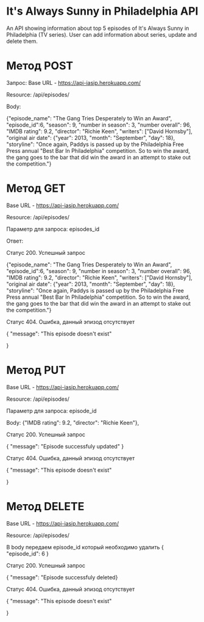 # It's Always Sunny in Philadelphia API
An API showing information about top 5 episodes of It's Always Sunny in Philadelphia (TV series).
User can add information about series, update and delete them.

# Метод POST

Запрос:
Base URL - https://api-iasip.herokuapp.com/

Resource: /api/episodes/

Body:

{"episode_name": "The Gang Tries Desperately to Win an Award",
 "episode_id":6,
 "season": 9,
 "number in season": 3,
 "number overall": 96,
 "IMDB rating": 9.2,
 "director": "Richie Keen",
 "writers": ["David Hornsby"],
 "original air date": {"year": 2013, "month": "September", "day": 18},
 "storyline": "Once again, Paddys is passed up by the Philadelphia Free Press annual \"Best Bar In Philadelphia\" competition. So to win the award, the gang goes to the bar that did win the award in an attempt to stake out the competition."}
 

# Метод GET

Base URL - https://api-iasip.herokuapp.com/

Resource: /api/episodes/

Параметр для запроса: episodes_id

Ответ:

Статус 200. Успешный запрос

{"episode_name": "The Gang Tries Desperately to Win an Award",
 "episode_id":6,
 "season": 9,
 "number in season": 3,
 "number overall": 96,
 "IMDB rating": 9.2,
 "director": "Richie Keen",
 "writers": ["David Hornsby"],
 "original air date": {"year": 2013, "month": "September", "day": 18},
 "storyline": "Once again, Paddys is passed up by the Philadelphia Free Press annual \"Best Bar In Philadelphia\" competition. So to win the award, the gang goes to the bar that did win the award in an attempt to stake out the competition."}
 
Статус 404. Ошибка, данный эпизод отсутствует

{
    "message": "This episode doesn't exist"
	
}

# Метод PUT

Base URL - https://api-iasip.herokuapp.com/

Resource: /api/episodes/

Параметр для запроса: episode_id

Body:
{"IMDB rating": 9.2, "director": "Richie Keen"},

Статус 200. Успешный запрос

{
	"message": "Episode successfuly updated"
}

Статус 404. Ошибка, данный эпизод отсутствует

{
    "message": "This episode doesn't exist"
	
}


# Метод DELETE

Base URL - https://api-iasip.herokuapp.com/

Resource: /api/episodes/

В body передаем episode_id который необходимо удалить
{
	"episode_id": 6
}

Статус 200. Успешный запрос

{
	"message": "Episode successfuly deleted}

Статус 404. Ошибка, данный эпизод отсутствует

{
    "message": "This episode doesn't exist"
	
}

